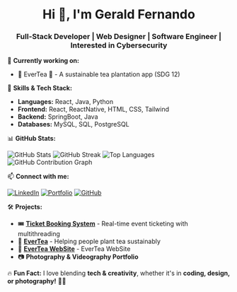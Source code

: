 <h1 align="center">Hi 👋, I'm Gerald Fernando</h1>
<h3 align="center">Full-Stack Developer | Web Designer | Software Engineer | Interested in Cybersecurity</h3>

🌱 **Currently working on:**  
- 🚀 EverTea 🌿 - A sustainable tea plantation app (SDG 12)  

💼 **Skills & Tech Stack:**  
- **Languages:** React, Java, Python 
- **Frontend:** React, ReactNative, HTML, CSS, Tailwind
- **Backend:** SpringBoot, Java  
- **Databases:** MySQL, SQL, PostgreSQL 

📊 **GitHub Stats:**  

![GitHub Stats](https://github-readme-stats.vercel.app/api?username=reidenrealm&show_icons=true&theme=tokyonight&bg_color=000000&title_color=04D939&text_color=FF0000)
![GitHub Streak](https://github-readme-streak-stats.herokuapp.com/?user=reidenrealm&theme=radical)
![Top Languages](https://github-readme-stats.vercel.app/api/top-langs/?username=reidenrealm&layout=compact&theme=tokyonight&bg_color=000000&title_color=04D939&text_color=FF0000)
![GitHub Contribution Graph](https://github-readme-activity-graph.vercel.app/graph?username=reidenrealm&bg_color=000000&color=04D939&line=FF0000&point=04D939)

📫 **Connect with me:**  

[![LinkedIn](https://img.shields.io/badge/LinkedIn-blue?style=for-the-badge&logo=linkedin)](https://linkedin.com/in/geraldfernan0)  [![Portfolio](https://img.shields.io/badge/Portfolio-black?style=for-the-badge&logo=src/Resources/Images/G.png)](https://geraldfernando.com)  [![GitHub](https://img.shields.io/badge/GitHub-black?style=for-the-badge&logo=github)](https://github.com/reidenrealm)  

🛠 **Projects:**  
- 🎟️ **[Ticket Booking System](https://github.com/ReidenRealm/Cw-Tickets-Booking-App.git)** - Real-time event ticketing with multithreading  
- 🌱 **[EverTea](https://github.com/ReidenRealm/EverTea.git)** - Helping people plant tea sustainably
- 🌱 **[EverTea WebSite](https://github.com/ReidenRealm/fluXcode.git)** - EverTea WebSite
- 📷 **Photography & Videography Portfolio**  

🔥 **Fun Fact:** I love blending **tech & creativity**, whether it's in **coding, design, or photography!** 🎨📸  




